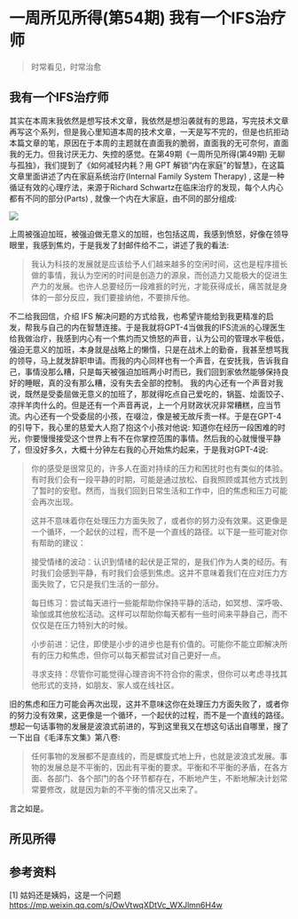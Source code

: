 # 一周所见所得(第54期) 我有一个IFS治疗师

> 时常看见，时常治愈

## 我有一个IFS治疗师

其实在本周末我依然是想写技术文章，我依然是想沿袭就有的思路，写完技术文章再写这个系列，但是我心里知道本周的技术文章，一天是写不完的，但是也抗拒动本篇文章的笔，原因在于本周的主题就在直面我的脆弱，直面我的无可奈何，直面我的无力。但我讨厌无力、失控的感觉。在第49期《一周所见所得(第49期) 无聊与孤独》，我们提到了《如何减轻内耗？用 GPT 解锁“内在家庭”的智慧》，在这篇文章里面讲述了内在家庭系统治疗(Internal Family System Therapy) , 这是一种循证有效的心理疗法，来源于Richard Schwartz在临床治疗的发现，每个人内心都有不同的部分(Parts) , 就像一个内在大家庭，由不同的部分组成:

![](https://a.a2k6.com/gerald/i/2023/08/12/xfy7.jpg)

上周被强迫加班，被强迫做无意义的加班，也包括这周，我感到愤怒，好像在领导眼里，我感到焦灼，于是我发了封邮件给不二，讲述了我的看法:

> 我认为科技的发展就是应该给予人们越来越多的空闲时间，这也是程序擅长做的事情，我认为空闲的时间是创造力的源泉，而创造力又能极大的促进生产力的发展。也许人总要经历一段难捱的时光，才能获得成长，痛苦就是身体的一部分反应，我们要接纳他，不要排斥他。

不二给我回信，介绍 IFS 解决问题的方式给我，也希望许能给到我更精准的启发，帮我与自己的内在智慧连接。于是我就将GPT-4当做我的IFS流派的心理医生给我做治疗，我感到内心有一个焦灼而又愤怒的声音，认为公司的管理水平极低，强迫无意义的加班，本身就是战略上的懒惰，只是在战术上的勤奋，我甚至想骂我的领导，马上就发辞职申请。而我的内心同样也有一个声音，在安抚我，告诉我自己，事情没那么糟，只是每天被强迫加班两小时而已，我们回到家依然能够保持良好的睡眠，真的没有那么糟，没有失去全部的控制。 我的内心还有一个声音对我说，既然是受委屈做无意义的加班了，那就得吃点自己爱吃的，锅盔、烩面饺子、凉拌羊肉什么的。但是还有一个声音再说，上一个月财政状况非常糟糕，应当节流。内心还有一个受委屈的小孩，在啜泣，像是被无故斥责一样。于是在GPT-4的引导下，我心里的慈爱大人抱了抱这个小孩对他说:  知道你在经历一段困难的时光，你要慢慢接受这个世界上有不在你掌控范围的事情。然后我的心就慢慢平静了，但没好多久，大概十分钟左右我的心开始焦灼起来，于是我对GPT-4说:

> 你的感受是很常见的，许多人在面对持续的压力和困扰时也有类似的体验。有时我们会有一段平静的时期，可能是通过放松、自我照顾或其他方式找到了暂时的安慰。然而，当我们回到日常生活和工作中，旧的焦虑和压力可能会再次出现。
>
> 这并不意味着你在处理压力方面失败了，或者你的努力没有效果。这更像是一个循环，一个起伏的过程，而不是一个直线的路径。以下是一些可能对你有帮助的建议：
>
> 接受情绪的波动：认识到情绪的起伏是正常的，是我们作为人类的经历。有时我们会感到平静，有时我们会感到焦虑。这并不意味着我们在应对压力方面失败了，它只是我们生活的一部分。
>
> 每日练习：尝试每天进行一些能帮助你保持平静的活动，如冥想、深呼吸、瑜伽或其他放松活动。这样可以帮助你每天都有一些时间来平静自己，而不仅仅是在压力特别大的时候。
>
> 小步前进：记住，即使是小步的进步也是有价值的。可能你不能立即解决所有的压力和焦虑，但你可以每天都尝试对自己更好一点。
>
> 寻求支持：尽管你可能觉得心理咨询不符合你的需求，但你可以考虑寻找其他形式的支持，如朋友、家人或在线社区。

旧的焦虑和压力可能会再次出现，这并不意味这你在处理压力方面失败了，或者你的努力没有效果，这更像是一个循环，一个起伏的过程，而不是一个直线的路径。想起一句话事物的发展是波浪式前进的，写到这里我又在想这句话出自哪里，搜了一下出自《毛泽东文集》第八卷:

> 任何事物的发展都不是直线的，而是螺旋式地上升，也就是波浪式发展。事物的发展总是不平衡的，因此有平衡的要求。平衡和不平衡的矛盾，在各方面、各部门、各个部门的各个环节都存在，不断地产生，不断地解决计划常常要修改，就是因为新的不平衡的情况又出来了。

言之如是。

## 所见所得



















## 参考资料

[1] 姑妈还是姨妈，这是一个问题 https://mp.weixin.qq.com/s/OwVtwqXDtVc_WXJlmn6H4w

